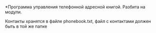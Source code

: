 *Программа управления телефонной адресной книгой.
Разбита на модули.

Контакты хранятся в файле phonebook.txt, 
файл с контактами должен быть в той же папке

